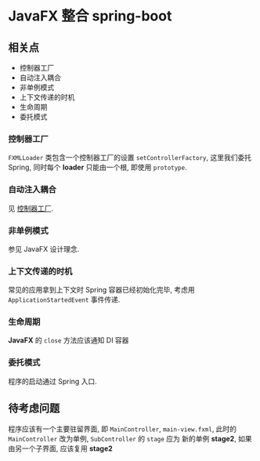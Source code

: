 # JavaFX 整合 spring-boot

## 相关点

- 控制器工厂
- 自动注入耦合
- 非单例模式
- 上下文传递的时机
- 生命周期
- 委托模式

### 控制器工厂

`FXMLLoader` 类包含一个控制器工厂的设置 `setControllerFactory`, 这里我们委托 Spring, 同时每个 **loader** 只能由一个根,
即使用 `prototype`.

### 自动注入耦合

见 [控制器工厂](#控制器工厂).

### 非单例模式

参见 JavaFX 设计理念.

### 上下文传递的时机

常见的应用拿到上下文时 Spring 容器已经初始化完毕, 考虑用 `ApplicationStartedEvent` 事件传递.

### 生命周期

**JavaFX** 的 `close` 方法应该通知 DI 容器

### 委托模式

程序的启动通过 Spring 入口.

## 待考虑问题

程序应该有一个主要驻留界面, 即 `MainController`, `main-view.fxml`, 此时的 `MainController` 改为单例, `SubController`
的 `stage` 应为 新的单例 **stage2**, 如果由另一个子界面, 应该复用 **stage2**